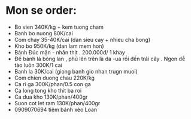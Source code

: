 # Mon se order:
* Bo vien 340K/kg + kem tuong cham
* Banh bo nuong 80K/cai
* Com chay 35-40K/cai (dan sieu cay + nhieu cha bong)
* Kho bo 950K/kg (dan lam mem hon)
* Bánh Đúc mặn - nhân thịt . 200.000đ/ 1 khay
* Đế bánh là bông lan , phủ lên trên là da -ua rồi đến trái cây . Ngon dễ tào luôn 300K/1 cai
* Banh la 30K/cai (giong banh gio nhan trugn muoi)
* Com chien duong chau 220K/kg
* Ca ri ga 300K/phan/0.5 con ga
* Ca long tong kho thit ba roi
* Ca dua kho 130K/phan/400gr
* Suon cot let ram 130K/phan/400gr
* 0909070694 tiệm bánh xèo Loan
